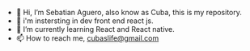 - 👋 Hi, I’m Sebatian Aguero, also know as Cuba, this is my repository.
- 👀 i'm instersting in dev front end react js.
- 🌱 I’m currently learning React and React native.
- 📫 How to reach me, cubaslife@gmail.com

<!---
CubaAguero/CubaAguero is a ✨ special ✨ repository because its `README.md` (this file) appears on your GitHub profile.
You can click the Preview link to take a look at your changes.
--->
